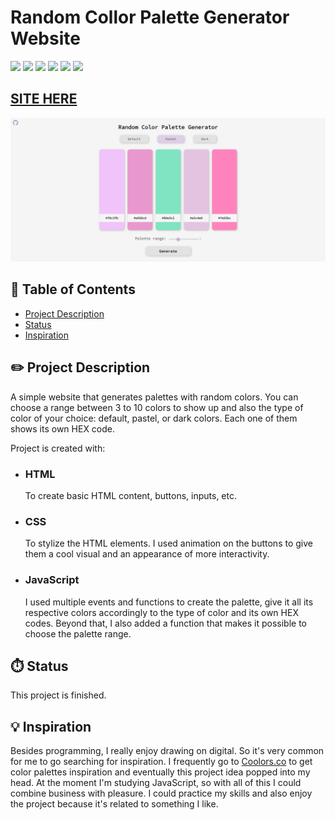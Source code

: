 # Random Collor Palette Generator Website

![](https://img.shields.io/github/forks/isabdch/random-color-palette-generator?color=%23e998cd&style=for-the-badge)
![](https://img.shields.io/github/languages/count/isabdch/random-color-palette-generator?color=%23e998cd&style=for-the-badge)
![](https://img.shields.io/github/repo-size/isabdch/random-color-palette-generator?color=%23e998cd&style=for-the-badge)
![](https://img.shields.io/github/issues/isabdch/random-color-palette-generator?color=%23e998cd&style=for-the-badge)
![](https://img.shields.io/github/stars/isabdch/random-color-palette-generator?color=%23e998cd&style=for-the-badge)
![](https://img.shields.io/github/license/isabdch/random-color-palette-generator?color=%23e998cd&style=for-the-badge)

 ## [SITE HERE](https://isabdch.github.io/random-color-palette-generator/)
![](images/color-palette.png)

## 📖 Table of Contents

- [Project Description](#project-description)
- [Status](#status)
- [Inspiration](#inspiration)

## ✏️ Project Description

A simple website that generates palettes with random colors. You can choose a range between 3 to 10 colors to show up and also the type of color of your choice: default, pastel, or dark colors. Each one of them shows its own HEX code.

Project is created with:

- ### HTML

  To create basic HTML content, buttons, inputs, etc.

- ### CSS

  To stylize the HTML elements. I used animation on the buttons to give them a cool visual and an appearance of more interactivity.

- ### JavaScript

  I used multiple events and functions to create the palette, give it all its respective colors accordingly to the type of color and its own HEX codes. Beyond that, I also added a function that makes it possible to choose the palette range.

## ⏱️ Status

This project is finished.

## 💡 Inspiration

Besides programming, I really enjoy drawing on digital. So it's very common for me to go searching for inspiration. I frequently go to [Coolors.co](https://coolors.co/) to get color palettes inspiration and eventually this project idea popped into my head. At the moment I'm studying JavaScript, so with all of this I could combine business with pleasure. I could practice my skills and also enjoy the project because it's related to something I like.
